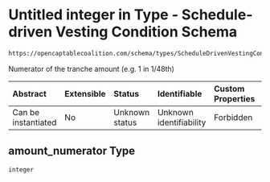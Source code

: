 # Untitled integer in Type - Schedule-driven Vesting Condition Schema

```txt
https://opencaptablecoalition.com/schema/types/ScheduleDrivenVestingCondition.schema.json#/properties/amount_numerator
```

Numerator of the tranche amount (e.g. 1 in 1/48th)

| Abstract            | Extensible | Status         | Identifiable            | Custom Properties | Additional Properties | Access Restrictions | Defined In                                                                                                                          |
| :------------------ | :--------- | :------------- | :---------------------- | :---------------- | :-------------------- | :------------------ | :---------------------------------------------------------------------------------------------------------------------------------- |
| Can be instantiated | No         | Unknown status | Unknown identifiability | Forbidden         | Allowed               | none                | [ScheduleDrivenVestingCondition.schema.json*](../../schema/types/ScheduleDrivenVestingCondition.schema.json "open original schema") |

## amount_numerator Type

`integer`
